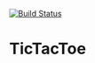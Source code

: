 [![Build Status](https://travis-ci.org/arnart08/TicTacToe.svg?branch=Travis)](https://travis-ci.org/arnart08/TicTacToe)

# TicTacToe
